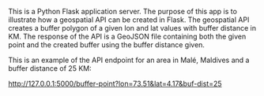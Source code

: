 This is a Python Flask application server. The purpose of this app is to illustrate how a geospatial API can be created in Flask. The geospatial API creates a buffer polygon of a given lon and lat values with buffer distance in KM. The response of the API is a GeoJSON file containing both the given point and the created buffer using the buffer distance given.


This is an example of the API endpoint for an area in Malé, Maldives and a buffer distance of 25 KM:

http://127.0.0.1:5000/buffer-point?lon=73.51&lat=4.17&buf-dist=25

